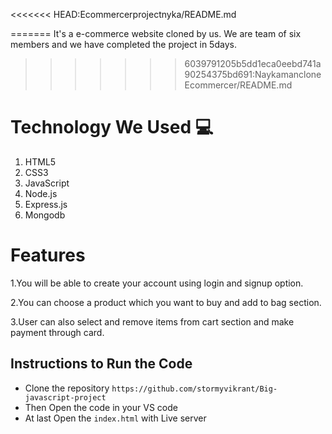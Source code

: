 
<<<<<<< HEAD:Ecommercerprojectnyka/README.md

=======
It's a e-commerce website cloned by us. We are team of six members and we have completed the project in 5days. 
>>>>>>> 6039791205b5dd1eca0eebd741a90254375bd691:NaykamancloneEcommercer/README.md

# Technology We Used :computer: 
1. HTML5
2. CSS3
3. JavaScript
4. Node.js
5. Express.js
6. Mongodb

# Features
1.You will be able to create your account using login and signup option.

2.You can choose a product which you want to buy and add to bag section.

3.User can also select and remove items from cart section and make payment through card.


## Instructions to Run the Code 

- Clone the repository `https://github.com/stormyvikrant/Big-javascript-project`
- Then Open the code in your VS code
- At last Open the `index.html` with Live server





